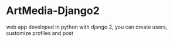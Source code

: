 # ArtMedia-Django2
 web app developed in python with django 2, you can create users, customize profiles and post
